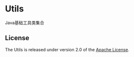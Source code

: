 # Utils
Java基础工具类集合

## License
The Utils is released under version 2.0 of the [Apache License][].

[Apache License]: http://www.apache.org/licenses/LICENSE-2.0